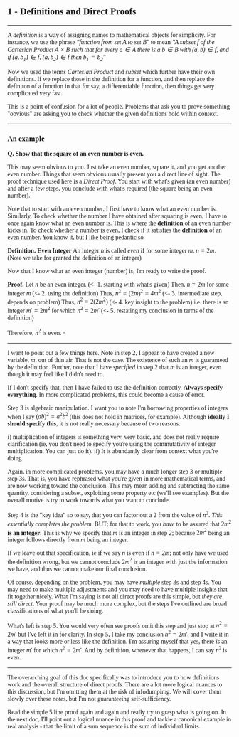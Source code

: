<span style='font-family: Calibri'>

## 1 - Definitions and Direct Proofs

</span>

---

<span style='font-family: Bahnschrift;'>

A *definition* is a way of assigning names to mathematical objects for simplicity. For instance, we use the phrase *"function from set A to set B"* to mean *"A subset $f$ of the Cartesian Product $A \times B$ such that for every $a \in A$ there is a $b \in B$ with $(a,b) \in f$, and if $(a, b_1) \in f$, $(a, b_2) \in f$ then $b_1 = b_2$"*

Now we used the terms *Cartesian Product* and *subset* which further have their own definitions. If we replace those in the definition for a function, and then replace the definiton of a function in that for say, a differentiable function, then things get very complicated very fast.

This is a point of confusion for a lot of people. Problems that ask you to prove something "obvious" are asking you to check whether the given definitions hold within context.

</span>

---

<span style='font-family: Calibri'>

### An example

</span>

<span style='font-family: Bahnschrift;'>

**Q. Show that the square of an even number is even.**

This may seem obvious to you. Just take an even number, square it, and you get another even number. Things that seem obvious usually present you a direct line of sight. The proof technique used here is a *Direct Proof*. You start with what's given (an even number) and after a few steps, you conclude with what's required (the square being an even number).

Note that to start with an even number, I first have to know what an even number is. Similarly, To check whether the number I have obtained after squaring is even, I have to once again know what an even number is. This is where the **definition** of an even number kicks in. To check whether a number is even, I check if it satisfies the **definition** of an even number. You know it, but I like being pedantic so

**Definition. Even Integer** An integer $n$ is called *even* if for some integer $m$, $n = 2m$.
(Note we take for granted the definition of an integer)

Now that I know what an even integer (number) is, I'm ready to write the proof.

**Proof.** Let $n$ be an even integer. (<- 1. starting with what's given)
Then, $n = 2m$ for some integer $m$ (<- 2. using the definition)
Thus, $n^2 = (2m)^2 = 4m^2$ (<- 3. intermediate step, depends on problem)
Thus, $n^2 = 2(2m^2)$ (<- 4. key insight to the problem)
i.e. there is an integer $m' = 2m^2$ for which $n^2 = 2m'$ (<- 5. restating my conclusion in terms of the definition)

Therefore, $n^2$ is even. $\square$

---

I want to point out a few things here. Note in step 2, I appear to have created a new variable, $m$, out of thin air. That is not the case. The existence of such an $m$ is guaranteed by the definition. Further, note that I have *specified* in step 2 that $m$ is an integer, even though it may feel like I didn't need to.

If I don't specify that, then I have failed to use the definition correctly. **Always specify everything**. In more complicated problems, this could become a cause of error.

Step 3 is algebraic manipulation. I want you to note I'm borrowing properties of integers when I say $(ab)^2 = a^2b^2$ (this does not hold in matrices, for example). Although **ideally I should specify this**, it is not really necessary because of two reasons:

i) multiplication of integers is something very, very basic, and does not really require clarification (ie, you don't need to specify you're using the commutativity of integer multiplication. You can just do it).
ii) It is abundantly clear from context what you're doing

Again, in more complicated problems, you may have a much longer step 3 or multiple step 3s. That is, you have rephrased what you're given in more mathematical terms, and are now working toward the conclusion. This may mean adding and subtracting the same quantity, considering a subset, exploiting some property etc (we'll see examples). But the overall motive is try to work towards what you want to conclude.

Step 4 is the "key idea" so to say, that you can factor out a 2 from the value of $n^2$. *This essentially completes the problem*. BUT; for that to work, you *have* to be assured that $2m^2$ **is an integer**. This is why we specify that $m$ is an integer in step 2; because $2m^2$ being an integer follows directly from $m$ being an integer.

If we leave out that specification, ie if we say $n$ is even if $n = 2m$; not only have we used the definition wrong, but we cannot conclude $2m^2$ is an integer with just the information we have, and thus we cannot make our final conclusion.

Of course, depending on the problem, you may have *multiple* step 3s and step 4s. You may need to make multiple adjustments and you may need to have multiple insights that fit together nicely. What I'm saying is not all direct proofs are this simple, but *they are still direct*. Your proof may be much more complex, but the steps I've outlined are broad classifications of what you'll be doing.

What's left is step 5. You would very often see proofs omit this step and just stop at $n^2 = 2m'$ but I've left it in for clarity. In step 5, I take my conclusion $n^2 = 2m'$, and I write it in a way that looks more or less like the definition. I'm assuring myself that yes, there *is* an integer $m'$ for which $n^2 = 2m'$. And by definition, whenever that happens, I can say $n^2$ is even.

---

The overarching goal of this doc specifically was to introduce you to how definitions work and the overall structure of direct proofs. There are a lot more logical nuances to this discussion, but I'm omitting them at the risk of infodumpimg. We will cover them slowly over these notes, but I'm not guaranteeing self-sufficiency.

Read the simple 5 line proof again and again and really try to grasp what is going on. In the next doc, I'll point out a logical nuance in this proof and tackle a canonical example in real analysis - that the limit of a sum sequence is the sum of individual limits.

</span>